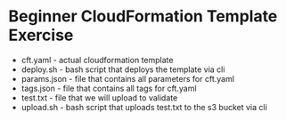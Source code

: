# Beginner CloudFormation Template Exercise

* cft.yaml - actual cloudformation template
* deploy.sh - bash script that deploys the template via cli
* params.json - file that contains all parameters for cft.yaml
* tags.json - file that contains all tags for cft.yaml
* test.txt - file that we will upload to validate
* upload.sh - bash script that uploads test.txt to the s3 bucket via cli